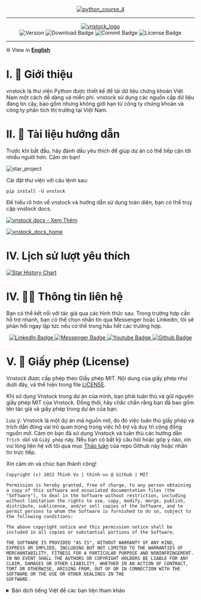 <div align="center">

[![python_course_4](https://raw.githubusercontent.com/thinh-vu/vnstock/beta/docs/assets/images/python_data_analysis_course_4_thinhvu.png)](https://thinhvu.com/2023/08/09/phan-tich-du-lieu-voi-python-for-data-analysis-3/)

</div>

---
<div id="logo" align="center">
    <a href="http://vnstock.site?utm_source=github&utm_medium=vnstock&utm_content=readme">
        <img src="https://raw.githubusercontent.com/thinh-vu/vnstock/beta/docs/assets/images/vnstock-logo-white.jpg" alt="vnstock_logo"/>
    </a>
</div>

<div id="badges" align="center">
<img src="https://img.shields.io/pypi/pyversions/vnstock?logoColor=brown&style=plastic" alt= "Version"/>
<img src="https://img.shields.io/pypi/dm/vnstock" alt="Download Badge"/>
<img src="https://img.shields.io/github/last-commit/thinh-vu/vnstock" alt="Commit Badge"/>
<img src="https://img.shields.io/github/license/thinh-vu/vnstock?color=red" alt="License Badge"/>
</div>

---


🌐 View in **[English](https://github.com/thinh-vu/vnstock/blob/beta/docs/README-en.md)**

# I. 🎤 Giới thiệu

vnstock là thư viện Python được thiết kế để tải dữ liệu chứng khoán Việt Nam một cách dễ dàng và miễn phí. vnstock sử dụng các nguồn cấp dữ liệu đáng tin cậy, bao gồm nhưng không giới hạn từ công ty chứng khoán và công ty phân tích thị trường tại Việt Nam. 

# II. 📔 Tài liệu hướng dẫn

Trước khi bắt đầu, hãy đánh dấu yêu thích để giúp dự án có thể tiếp cận tới nhiều người hơn. Cám ơn bạn!

![star_project](https://raw.githubusercontent.com/thinh-vu/vnstock/beta/docs/assets/images/github_star_guide.png)

Cài đặt thư viện với câu lệnh sau:

```
pip install -U vnstock
```

Để hiểu rõ hơn về vnstock và hướng dẫn sử dụng toàn diện, bạn có thể truy cập vnstock docs. 

[![vnstock docs - Xem Thêm](https://img.shields.io/badge/vnstock_docs-Xem_Thêm-2ea44f?style=for-the-badge&logo=Github)](https://thinh-vu.github.io/vnstock)

[![vnstock_docs_home](https://raw.githubusercontent.com/thinh-vu/vnstock/beta/docs/assets/images/vnstock-docs-home.png)](https://thinh-vu.github.io/vnstock)

# IV. Lịch sử lượt yêu thích

[![Star History Chart](https://api.star-history.com/svg?repos=thinh-vu/vnstock&type=Date)](https://star-history.com/#thinh-vu/vnstock&Date)

# IV. 🙋‍♂️ Thông tin liên hệ

Bạn có thể kết nối với tác giả qua các hình thức sau. Trong trường hợp cần hỗ trợ nhanh, bạn có thể chọn nhắn tin qua Messenger hoặc Linkedin, tôi sẽ phản hồi ngay lập tức nếu có thể trong hầu hết các trường hợp.

<div id="badges" align="center">
  <a href="https://www.linkedin.com/in/thinh-vu">
    <img src="https://img.shields.io/badge/LinkedIn-blue?style=for-the-badge&logo=linkedin&logoColor=white" alt="LinkedIn Badge"/>
  </a>
  <a href="https://www.messenger.com/t/mr.thinh.ueh">
    <img src="https://img.shields.io/badge/Messenger-00B2FF?style=for-the-badge&logo=messenger&logoColor=white" alt="Messenger Badge"/>
  <a href="https://www.youtube.com/@learn_anything_az?sub_confirmation=1">
    <img src="https://img.shields.io/badge/YouTube-red?style=for-the-badge&logo=youtube&logoColor=white" alt="Youtube Badge"/>
  </a>
  </a>
    <a href="https://github.com/thinh-vu">
    <img src="https://img.shields.io/badge/GitHub-100000?style=for-the-badge&logo=github&logoColor=white" alt="Github Badge"/>
  </a>
</div>

# V. 🔑 Giấy phép (License)

Vnstock được cấp phép theo Giấy phép MIT. Nội dung của giấy phép như dưới đây, và thể hiện trong file [LICENSE](https://github.com/thinh-vu/vnstock/blob/beta/LICENSE).

Khi sử dụng Vnstock trong dự án của mình, bạn phải tuân thủ và giữ nguyên giấy phép MIT của Vnstock. Đồng thời, hãy chắc chắn rằng bạn đã bao gồm tên tác giả và giấy phép trong dự án của bạn.

Lưu ý: Vnstock là một dự án mã nguồn mở, do đó việc tuân thủ giấy phép và trích dẫn đóng vai trò quan trọng trong việc hỗ trợ và duy trì cộng đồng nguồn mở.
Cảm ơn bạn đã sử dụng Vnstock và tuân thủ các hướng dẫn `Trích dẫn` và `Giấy phép` này. Nếu bạn có bất kỳ câu hỏi hoặc góp ý nào, xin vui lòng liên hệ với tôi qua mục [Thảo luận](https://github.com/thinh-vu/vnstock/discussions) của repo Github này hoặc nhắn tin trực tiếp.

Xin cảm ơn và chúc bạn thành công!

```
Copyright (c) 2022 Thinh Vu | thinh-vu @ Github | MIT

Permission is hereby granted, free of charge, to any person obtaining a copy of this software and associated documentation files (the "Software"), to deal in the Software without restriction, including without limitation the rights to use, copy, modify, merge, publish, distribute, sublicense, and/or sell copies of the Software, and to permit persons to whom the Software is furnished to do so, subject to the following conditions:

The above copyright notice and this permission notice shall be included in all copies or substantial portions of the Software.

THE SOFTWARE IS PROVIDED "AS IS", WITHOUT WARRANTY OF ANY KIND, EXPRESS OR IMPLIED, INCLUDING BUT NOT LIMITED TO THE WARRANTIES OF MERCHANTABILITY, FITNESS FOR A PARTICULAR PURPOSE AND NONINFRINGEMENT. IN NO EVENT SHALL THE AUTHORS OR COPYRIGHT HOLDERS BE LIABLE FOR ANY CLAIM, DAMAGES OR OTHER LIABILITY, WHETHER IN AN ACTION OF CONTRACT, TORT OR OTHERWISE, ARISING FROM, OUT OF OR IN CONNECTION WITH THE SOFTWARE OR THE USE OR OTHER DEALINGS IN THE
SOFTWARE.
```

<details>

<summary> Bản dịch tiếng Việt để các bạn tiện tham khảo </summary>

```
Bản quyền (c) 2022 Thinh Vu | thinh-vu @ Github | MIT

Được cấp phép theo quyền tự do, miễn phí, cho bất kỳ cá nhân nào nhận được một bản sao của phần mềm này và các tệp tài liệu liên quan (gọi chung là "Phần mềm"), để sử dụng Phần mềm mà không có bất kỳ hạn chế nào, bao gồm nhưng không giới hạn quyền sử dụng, sao chép, sửa đổi, hợp nhất, xuất bản, phân phối, cấp phép lại và/hoặc bán các bản sao của Phần mềm, và cho phép những người nhận Phần mềm được nhúng vào Phần mềm này, tuân thủ các điều kiện sau đây:

Thông báo bản quyền trên và thông báo giấy phép này phải được bao gồm trong tất cả các bản sao hoặc phần quan trọng của Phần mềm.

PHẦN MỀM ĐƯỢC CUNG CẤP "NGUYÊN BẢN", KHÔNG CÓ BẤT KỲ HÌNH THỨC BẢO ĐẢM NÀO, BAO GỒM NHƯNG KHÔNG GIỚI HẠN ĐẾN SỰ BẢO ĐẢM VỀ CHẤT LƯỢNG KINH DOANH, PHÙ HỢP VỚI MỤC ĐÍCH CỤ THỂ VÀ VI PHẠM QUYỀN SỞ HỮU. TRONG MỌI TRƯỜNG HỢP, TÁC GIẢ HOẶC CHỦ SỞ HỮU BẢN QUYỀN KHÔNG CHỊU TRÁCH NHIỆM ĐỐI VỚI BẤT KỲ YÊU CẦU BỒI THƯỜNG, THIỆT HẠI HOẶC TRÁCH NHIỆM PHÁP LÝ NÀO PHÁT SINH TỪ HOẶC LIÊN QUAN ĐẾN SỬ DỤNG HOẶC HIỆN HỮU CỦA PHẦN MỀM.
```

</details>
